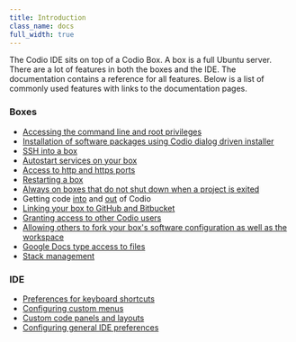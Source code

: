 ```yaml
---
title: Introduction
class_name: docs
full_width: true
---
```


The Codio IDE sits on top of a Codio Box. A box is a full Ubuntu server. There are a lot of features in both the boxes and the IDE. The documentation contains a reference for all features. Below is a list of commonly used features with links to the documentation pages.

### Boxes

- [Accessing the command line and root privileges](/docs/ide/boxes/terminal)
- [Installation of software packages using Codio dialog driven installer](/docs/ide/boxes/installsw/box-parts)
- [SSH into a box](/docs/ide/boxes/access/ssh-access)
- [Autostart services on your box](/docs/ide/boxes/startup)
- [Access to http and https ports](/docs/ide/boxes/access/ext-access)
- [Restarting a box](/docs/ide/boxes/restart-reset)
- [Always on boxes that do not shut down when a project is exited](/docs/ide/boxes/always-on)
- Getting code [into](/docs/project/creating) and [out](/docs/ide/navigation/export) of Codio
- [Linking your box to GitHub and Bitbucket](/docs/dashboard/account/publickey)
- [Granting access to other Codio users](/docs/ide/customization/permissions)
- [Allowing others to fork your box's software configuration as well as the workspace](/docs/ide/features/fork)
- [Google Docs type access to files](/docs/ide/features/real-time)
- [Stack management](/docs/project/stacks)


### IDE

- [Preferences for keyboard shortcuts](/docs/ide/customization/codio-prefs)
- [Configuring custom menus](/docs/ide/boxes/runmenu)
- [Custom code panels and layouts](/docs/ide/panels)
- [Configuring general IDE preferences](/docs/ide/customization/project-prefs)


